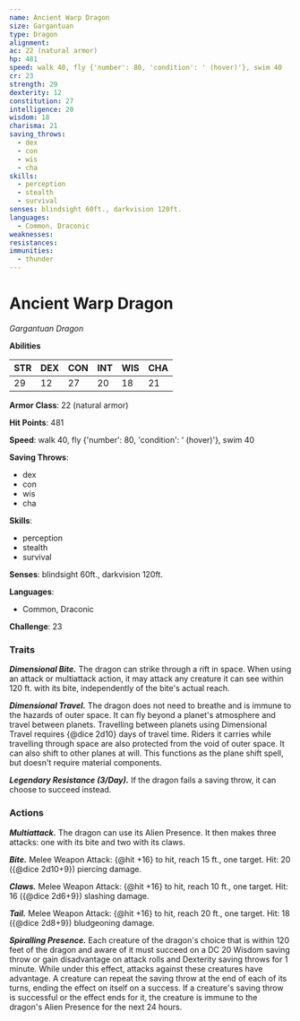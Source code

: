 ```yaml
---
name: Ancient Warp Dragon
size: Gargantuan
type: Dragon
alignment: 
ac: 22 (natural armor)
hp: 481
speed: walk 40, fly {'number': 80, 'condition': ' (hover)'}, swim 40
cr: 23
strength: 29
dexterity: 12
constitution: 27
intelligence: 20
wisdom: 18
charisma: 21
saving_throws:
  - dex
  - con
  - wis
  - cha
skills:
  - perception
  - stealth
  - survival
senses: blindsight 60ft., darkvision 120ft.
languages:
  - Common, Draconic
weaknesses:
resistances:
immunities:
  - thunder
---
```


# Ancient Warp Dragon

*Gargantuan Dragon*

**Abilities**

| STR | DEX | CON | INT | WIS | CHA |
| --- | --- | --- | --- | --- | --- |
| 29 | 12 | 27 | 20 | 18 | 21 |

**Armor Class**: 22 (natural armor)

**Hit Points**: 481

**Speed**: walk 40, fly {'number': 80, 'condition': ' (hover)'}, swim 40

**Saving Throws**:
  - dex
  - con
  - wis
  - cha

**Skills**:
  - perception
  - stealth
  - survival

**Senses**: blindsight 60ft., darkvision 120ft.

**Languages**:
  - Common, Draconic

**Challenge**: 23

### Traits
***Dimensional Bite.*** The dragon can strike through a rift in space. When using an attack or multiattack action, it may attack any creature it can see within 120 ft. with its bite, independently of the bite's actual reach.

***Dimensional Travel.*** The dragon does not need to breathe and is immune to the hazards of outer space. It can fly beyond a planet's atmosphere and travel between planets. Travelling between planets using Dimensional Travel requires {@dice 2d10} days of travel time. Riders it carries while travelling through space are also protected from the void of outer space. It can also shift to other planes at will. This functions as the plane shift spell, but doesn't require material components.

***Legendary Resistance (3/Day).*** If the dragon fails a saving throw, it can choose to succeed instead.

### Actions
***Multiattack.*** The dragon can use its Alien Presence. It then makes three attacks: one with its bite and two with its claws.

***Bite.*** Melee Weapon Attack: {@hit +16} to hit, reach 15 ft., one target. Hit: 20 ({@dice 2d10+9}) piercing damage.

***Claws.*** Melee Weapon Attack: {@hit +16} to hit, reach 10 ft., one target. Hit: 16 ({@dice 2d6+9}) slashing damage.

***Tail.*** Melee Weapon Attack: {@hit +16} to hit, reach 20 ft., one target. Hit: 18 ({@dice 2d8+9}) bludgeoning damage.

***Spiralling Presence.*** Each creature of the dragon's choice that is within 120 feet of the dragon and aware of it must succeed on a DC 20 Wisdom saving throw or gain disadvantage on attack rolls and Dexterity saving throws for 1 minute. While under this effect, attacks against these creatures have advantage. A creature can repeat the saving throw at the end of each of its turns, ending the effect on itself on a success. If a creature's saving throw is successful or the effect ends for it, the creature is immune to the dragon's Alien Presence for the next 24 hours.

